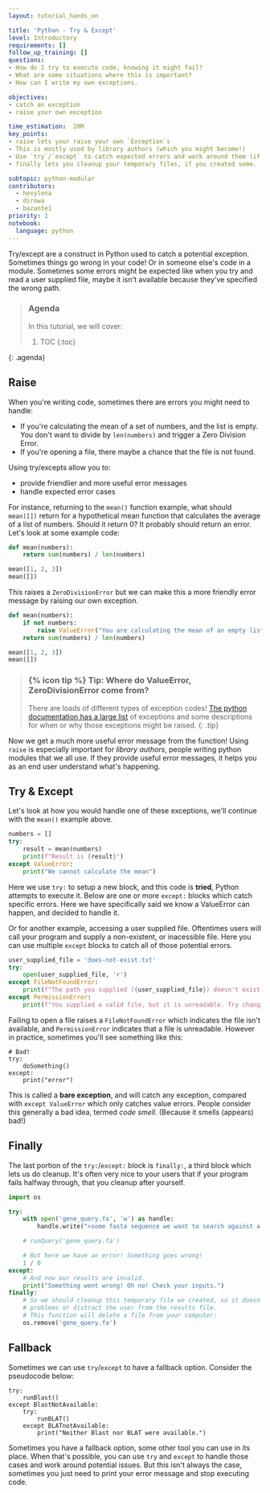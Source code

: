 ```yaml
---
layout: tutorial_hands_on

title: 'Python - Try & Except'
level: Introductory
requirements: []
follow_up_training: []
questions:
- How do I try to execute code, knowing it might fail?
- What are some situations where this is important?
- How can I write my own exceptions.

objectives:
- catch an exception
- raise your own exception

time_estimation:  20M
key_points:
- raise lets your raise your own `Exception`s
- This is mostly used by library authors (which you might become!)
- Use `try`/`except` to catch expected errors and work around them (if possible)
- finally lets you cleanup your temporary files, if you created some.

subtopic: python-modular
contributors:
  - hexylena
  - dirowa
  - bazante1
priority: 1
notebook:
  language: python
---
```


Try/except are a construct in Python used to catch a potential exception. Sometimes things go wrong in your code! Or in someone else's code in a module. Sometimes some errors might be expected like when you try and read a user supplied file, maybe it isn't available because they've specified the wrong path.

> ### Agenda
>
> In this tutorial, we will cover:
>
> 1. TOC
> {:toc}
>
{: .agenda}

## Raise

When you're writing code, sometimes there are errors you might need to handle:

- If you're calculating the mean of a set of numbers, and the list is empty. You don't want to divide by `len(numbers)` and trigger a Zero Division Error.
- If you're opening a file, there maybe a chance that the file is not found.

Using try/excepts allow you to:

- provide friendlier and more useful error messages
- handle expected error cases

For instance, returning to the `mean()` function example, what should `mean([])` return for a hypothetical mean function that calculates the average of a list of numbers. Should it return 0? It probably should return an error. Let's look at some example code:


```python
def mean(numbers):
    return sum(numbers) / len(numbers)

mean([1, 2, 3])
mean([])
```

This raises a `ZeroDivisionError`  but we can make this a more friendly error message by raising our own exception.

```python
def mean(numbers):
    if not numbers:
        raise ValueError("You are calculating the mean of an empty list, which is not possible.")
    return sum(numbers) / len(numbers)

mean([1, 2, 3])
mean([])
```

> ### {% icon tip %} Tip: Where do ValueError, ZeroDivisionError come from?
> There are loads of different types of exception codes! [The python documentation has a large list](https://docs.python.org/3/library/exceptions.html) of exceptions and some descriptions for when or why those exceptions might be raised.
{: .tip}

Now we get a much more useful error message from the function! Using `raise` is especially important for *library authors*, people writing python modules that we all use. If they provide useful error messages, it helps you as an end user understand what's happening.

## Try & Except

Let's look at how you would handle one of these exceptions, we'll continue with the `mean()` example above.

```python
numbers = []
try:
    result = mean(numbers)
    print(f"Result is {result}")
except ValueError:
    print("We cannot calculate the mean")
```

Here we use `try:` to setup a new block, and this code is **tried**, Python attempts to execute it. Below are one or more `except:` blocks which catch specific errors. Here we have specifically said we know a ValueError can happen, and decided to handle it.

Or for another example, accessing a user supplied file. Oftentimes users will call your program and supply a non-existent, or inacessible file. Here you can use multiple `except` blocks to catch all of those potential errors.

```python
user_supplied_file = 'does-not-exist.txt'
try:
    open(user_supplied_file, 'r')
except FileNotFoundError:
    print(f"The path you supplied ({user_supplied_file}) doesn't exist, please double check it!")
except PermissionError:
    print(f"You supplied a valid file, but it is unreadable. Try changing it's permissions with `chmod +r {user_supplied_file}`")
```

Failing to open a file raises a `FileNotFoundError` which indicates the file isn't available, and `PermissionError` indicates that a file is unreadable. However in practice, sometimes you'll see something like this:

```
# Bad!
try:
    doSomething()
except:
    print("error")
```

This is called a **bare exception**, and will catch any exception, compared with `except ValueError` which only catches value errors. People consider this generally a bad idea, termed *code smell*. (Because it smells (appears) bad!)

## Finally

The last portion of the `try:`/`except:` block is `finally:`, a third block which lets us do cleanup. It's often very nice to your users that if your program fails halfway through, that you cleanup after yourself.

```python
import os

try:
    with open('gene_query.fa', 'w') as handle:
        handle.write(">some fasta sequence we want to search against a database")

    # runQuery('gene_query.fa')

    # But here we have an error! Something goes wrong!
    1 / 0
except:
    # And now our results are invalid.
    print("Something went wrong! Oh no! Check your inputs.")
finally:
    # So we should cleanup this temporary file we created, so it doesn't cause
    # problems or distract the user from the results file.
    # This function will delete a file from your computer:
    os.remove('gene_query.fa')
```

## Fallback

Sometimes we can use `try`/`except` to have a fallback option. Consider the pseudocode below:

```
try:
    runBlast()
except BlastNotAvailable:
    try:
        runBLAT()
    except BLATnotAvailable:
        print("Neither Blast nor BLAT were available.")
```

Sometimes you have a fallback option, some other tool you can use in its place. When that's possible, you can use `try` and `except` to handle those cases and work around potential issues. But this isn't always the case, sometimes you just need to print your error message and stop executing code.
